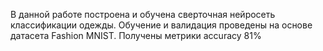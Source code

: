 В данной работе построена и обучена сверточная нейросеть классификации одежды. Обучение и валидация проведены на основе датасета Fashion MNIST. Получены метрики accuracy 81% 
